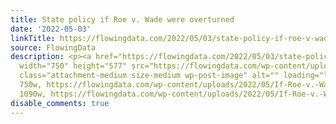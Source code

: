 ```yaml
---
title: State policy if Roe v. Wade were overturned
date: '2022-05-03'
linkTitle: https://flowingdata.com/2022/05/03/state-policy-if-roe-v-wade-were-overturned/
source: FlowingData
description: <p><a href="https://flowingdata.com/2022/05/03/state-policy-if-roe-v-wade-were-overturned/"><img
  width="750" height="577" src="https://flowingdata.com/wp-content/uploads/2022/05/If-Roe-v.-Wade-were-overturned-750x577.png"
  class="attachment-medium size-medium wp-post-image" alt="" loading="lazy" srcset="https://flowingdata.com/wp-content/uploads/2022/05/If-Roe-v.-Wade-were-overturned-750x577.png
  750w, https://flowingdata.com/wp-content/uploads/2022/05/If-Roe-v.-Wade-were-overturned-1090x838.png
  1090w, https://flowingdata.com/wp-content/uploads/2022/05/If-Roe-v.-Wade-were-overturned-210x161.png  ...
disable_comments: true
---
```

<p><a href="https://flowingdata.com/2022/05/03/state-policy-if-roe-v-wade-were-overturned/"><img width="750" height="577" src="https://flowingdata.com/wp-content/uploads/2022/05/If-Roe-v.-Wade-were-overturned-750x577.png" class="attachment-medium size-medium wp-post-image" alt="" loading="lazy" srcset="https://flowingdata.com/wp-content/uploads/2022/05/If-Roe-v.-Wade-were-overturned-750x577.png 750w, https://flowingdata.com/wp-content/uploads/2022/05/If-Roe-v.-Wade-were-overturned-1090x838.png 1090w, https://flowingdata.com/wp-content/uploads/2022/05/If-Roe-v.-Wade-were-overturned-210x161.png  ...